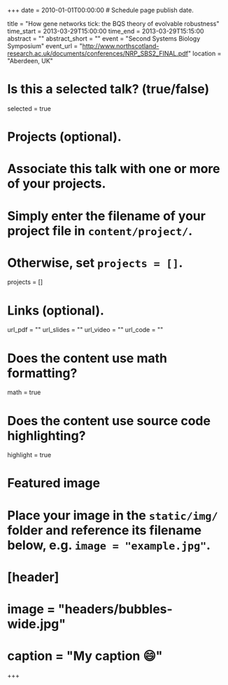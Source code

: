 +++
date = 2010-01-01T00:00:00  # Schedule page publish date.

title = "How gene networks tick: the BQS theory of evolvable robustness"
time_start = 2013-03-29T15:00:00
time_end = 2013-03-29T15:15:00
abstract = ""
abstract_short = ""
event = "Second Systems Biology Symposium"
event_url = "http://www.northscotland-research.ac.uk/documents/conferences/NRP_SBS2_FINAL.pdf"
location = "Aberdeen, UK"

# Is this a selected talk? (true/false)
selected = true

# Projects (optional).
#   Associate this talk with one or more of your projects.
#   Simply enter the filename of your project file in `content/project/`.
#   Otherwise, set `projects = []`.
projects = []

# Links (optional).
url_pdf = ""
url_slides = ""
url_video = ""
url_code = ""

# Does the content use math formatting?
math = true

# Does the content use source code highlighting?
highlight = true

# Featured image
# Place your image in the `static/img/` folder and reference its filename below, e.g. `image = "example.jpg"`.
# [header]
# image = "headers/bubbles-wide.jpg"
# caption = "My caption :smile:"

+++